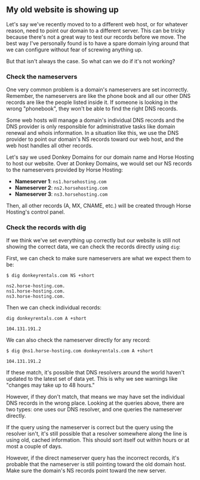 ## My old website is showing up

Let's say we've recently moved to to a different web host, or for whatever reason, need to point our domain to a different server. This can be tricky because there's not a great way to test our records before we move. The best way I've personally found is to have a spare domain lying around that we can configure without fear of screwing anything up.

But that isn't always the case. So what can we do if it's not working?

### Check the nameservers

One very common problem is a domain's nameservers are set incorrectly. Remember, the nameservers are like the phone book and all our other DNS records are like the people listed inside it. If someone is looking in the wrong "phonebook", they won't be able to find the right DNS records.

Some web hosts will manage a domain's individual DNS records and the DNS provider is only responsible for administrative tasks like domain renewal and whois information. In a situation like this, we use the DNS provider to point our domain's NS records toward our web host, and the web host handles all other records.

Let's say we used Donkey Domains for our domain name and Horse Hosting to host our website. Over at Donkey Domains, we would set our NS records to the nameservers provided by Horse Hosting:

* **Nameserver 1**: `ns1.horsehosting.com`
* **Nameserver 2**: `ns2.horsehosting.com`
* **Nameserver 3**: `ns3.horsehosting.com`

Then, all other records (A, MX, CNAME, etc.) will be created through Horse Hosting's control panel.

### Check the records with dig

If we think we've set everything up correctly but our website is still not showing the correct data, we can check the records directly using `dig`:

First, we can check to make sure nameservers are what we expect them to be:

```shell
$ dig donkeyrentals.com NS +short

ns2.horse-hosting.com.
ns1.horse-hosting.com.
ns3.horse-hosting.com.
```

Then we can check individual records:

```shell
dig donkeyrentals.com A +short

104.131.191.2
```

We can also check the nameserver directly for any record:

```shell
$ dig @ns1.horse-hosting.com donkeyrentals.com A +short

104.131.191.2
```

If these match, it's possible that DNS resolvers around the world haven't updated to the latest set of data yet. This is why we see warnings like "changes may take up to 48 hours."

However, if they don't match, that means we may have set the individual DNS records in the wrong place. Looking at the queries above, there are two types: one uses our DNS resolver, and one queries the nameserver directly.

If the query using the nameserver is correct but the query using the resolver isn't, it's still possible that a resolver somewhere along the line is using old, cached information. This should sort itself out within hours or at most a couple of days.

However, if the direct nameserver query has the incorrect records, it's probable that the nameserver is still pointing toward the old domain host. Make sure the domain's NS records point toward the new server.
